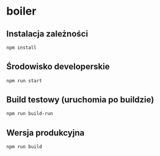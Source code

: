 # boiler

## Instalacja zależności

```bash
npm install
```

## Środowisko developerskie

```bash
npm run start
```

## Build testowy (uruchomia po buildzie)

```bash
npm run build-run
```

## Wersja produkcyjna

```bash
npm run build
```
